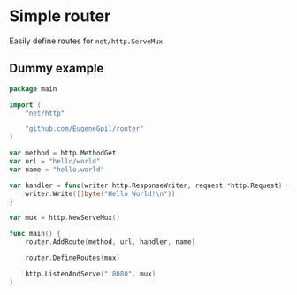 # Simple router

Easily define routes for `net/http.ServeMux`

## Dummy example

```go
package main

import (
	"net/http"

	"github.com/EugeneGpil/router"
)

var method = http.MethodGet
var url = "hello/world"
var name = "hello.world"

var handler = func(writer http.ResponseWriter, request *http.Request) {
	writer.Write([]byte("Hello World!\n"))
}

var mux = http.NewServeMux()

func main() {
	router.AddRoute(method, url, handler, name)

	router.DefineRoutes(mux)

	http.ListenAndServe(":8080", mux)
}
```
